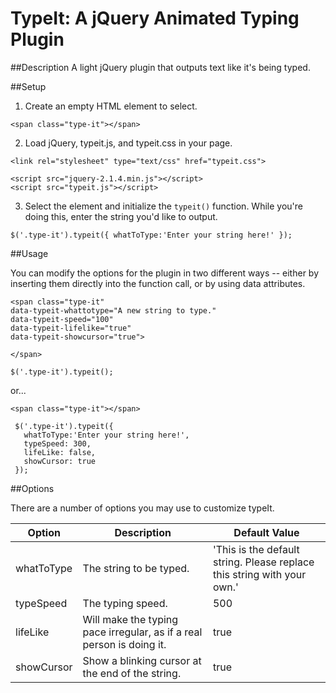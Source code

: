 # TypeIt: A jQuery Animated Typing Plugin

##Description
A light jQuery plugin that outputs text like it's being typed.

##Setup

1. Create an empty HTML element to select.

  ```<span class="type-it"></span>```

2. Load jQuery, typeit.js, and typeit.css in your page.

  ```
  <link rel="stylesheet" type="text/css" href="typeit.css">

  <script src="jquery-2.1.4.min.js"></script>
  <script src="typeit.js"></script>
  ```

3. Select the element and initialize the `typeit()` function. While you're doing this, enter the string you'd like to output.

  ``
  $('.type-it').typeit({
    whatToType:'Enter your string here!'
  });
  ``

##Usage

You can modify the options for the plugin in two different ways -- either by inserting them directly into the function call, or by using data attributes.

  ```
  <span class="type-it"
  data-typeit-whattotype="A new string to type."
  data-typeit-speed="100"
  data-typeit-lifelike="true"
  data-typeit-showcursor="true">

  </span>
  ```

  ``
  $('.type-it').typeit();
  ``

  or...

  ``
   <span class="type-it"></span>
  ``

 ```
  $('.type-it').typeit({
    whatToType:'Enter your string here!',
    typeSpeed: 300,
    lifeLike: false,
    showCursor: true
  });
  ```
##Options

There are a number of options you may use to customize typeIt.

| Option        | Description   | Default Value
| ------------- | ------------- | ------------- |
| whatToType  | The string to be typed.       | 'This is the default string. Please replace this string with your own.' |
| typeSpeed     | The typing speed.             | 500  |
| lifeLike      | Will make the typing pace irregular, as if a real person is doing it.  | true |
| showCursor    | Show a blinking cursor at the end of the string.  | true  |
